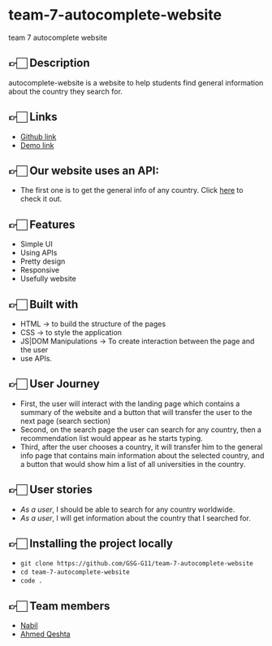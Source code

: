 # team-7-autocomplete-website
team 7 autocomplete website


## 👉🏻 **Description** <span id='desc'></span>

autocomplete-website is a website to help students find general information about the country they search for.

## 👉🏻 **Links** <span id='links'></span>

-   [Github link](https://github.com/GSG-G11/team-7-autocomplete-website)
-   [Demo link](https://gsg-country-app.herokuapp.com/)


## 👉🏻 **Our website uses an API:** <span id='API'></span>

-   The first one is to get the general info of any country. Click [here](https://restcountries.com/) to check it out.


## 👉🏻 **Features** <span id='features'></span>

-   Simple UI
-   Using APIs
-   Pretty design
-   Responsive
-   Usefully website

## 👉🏻 **Built with** <span id='built'></span>

-   HTML → to build the structure of the pages
-   CSS → to style the application
-   JS|DOM Manipulations → To create interaction between the page and the user
-   use APIs.

## 👉🏻 **User Journey** <span id='Journey'></span>

-   First, the user will interact with the landing page which contains a summary of the website and a button that will transfer the user to the next page (search section)
-   Second, on the search page the user can search for any country, then a recommendation list would appear as he starts typing.
-   Third, after the user chooses a country, it will transfer him to the general info page that contains main information about the selected country, and a button that would show him a list of all universities in the country.


## 👉🏻 **User stories** <span id='stories'></span>

-   _As a user_, I should be able to search for any country worldwide.
-   _As a user_, I will get information about the country that I searched for.


## 👉🏻 **Installing the project locally** <span id='install'></span>

-   `git clone https://github.com/GSG-G11/team-7-autocomplete-website`
-   `cd team-7-autocomplete-website`
-   `code .`

## 👉🏻 **Team members** <span id='team'></span>

-   [Nabil](https://github.com/nabilramy)
-   [Ahmed Qeshta](https://github.com/AhmedQeshta)
